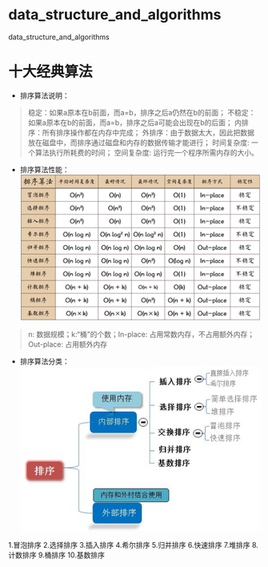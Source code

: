 # data_structure_and_algorithms
data_structure_and_algorithms

# 十大经典算法
- 排序算法说明：
> 稳定：如果a原本在b前面，而a=b，排序之后a仍然在b的前面；
> 不稳定：如果a原本在b的前面，而a=b，排序之后a可能会出现在b的后面；
> 内排序：所有排序操作都在内存中完成；
> 外排序：由于数据太大，因此把数据放在磁盘中，而排序通过磁盘和内存的数据传输才能进行；
> 时间复杂度: 一个算法执行所耗费的时间；
> 空间复杂度: 运行完一个程序所需内存的大小。
- 排序算法性能：
![排序性能](/src/images/algorithms/排序性能.png)
> n: 数据规模；k:“桶”的个数；In-place: 占用常数内存，不占用额外内存；Out-place: 占用额外内存

- 排序算法分类：
![排序算法分类](/src/images/algorithms/排序分类.png)

1.冒泡排序
2.选择排序
3.插入排序
4.希尔排序
5.归并排序
6.快速排序
7.堆排序
8.计数排序
9.桶排序
10.基数排序
